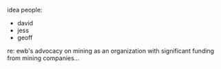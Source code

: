 idea people:
 * david
 * jess
 * geoff

re: ewb's advocacy on mining as an organization with significant funding from mining companies...
